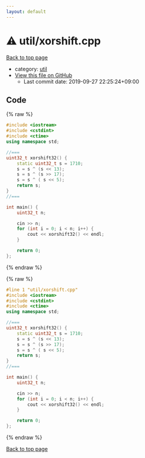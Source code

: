 ```yaml
---
layout: default
---
```


<!-- mathjax config similar to math.stackexchange -->
<script type="text/javascript" async
  src="https://cdnjs.cloudflare.com/ajax/libs/mathjax/2.7.5/MathJax.js?config=TeX-MML-AM_CHTML">
</script>
<script type="text/x-mathjax-config">
  MathJax.Hub.Config({
    TeX: { equationNumbers: { autoNumber: "AMS" }},
    tex2jax: {
      inlineMath: [ ['$','$'] ],
      processEscapes: true
    },
    "HTML-CSS": { matchFontHeight: false },
    displayAlign: "left",
    displayIndent: "2em"
  });
</script>

<script type="text/javascript" src="https://cdnjs.cloudflare.com/ajax/libs/jquery/3.4.1/jquery.min.js"></script>
<script src="https://cdn.jsdelivr.net/npm/jquery-balloon-js@1.1.2/jquery.balloon.min.js" integrity="sha256-ZEYs9VrgAeNuPvs15E39OsyOJaIkXEEt10fzxJ20+2I=" crossorigin="anonymous"></script>
<script type="text/javascript" src="../../assets/js/copy-button.js"></script>
<link rel="stylesheet" href="../../assets/css/copy-button.css" />


# :warning: util/xorshift.cpp

<a href="../../index.html">Back to top page</a>

* category: <a href="../../index.html#05c7e24700502a079cdd88012b5a76d3">util</a>
* <a href="{{ site.github.repository_url }}/blob/master/util/xorshift.cpp">View this file on GitHub</a>
    - Last commit date: 2019-09-27 22:25:24+09:00




## Code

<a id="unbundled"></a>
{% raw %}
```cpp
#include <iostream>
#include <cstdint>
#include <ctime>
using namespace std;

//===
uint32_t xorshift32() {
    static uint32_t s = 1710;
    s = s ^ (s << 13);
    s = s ^ (s >> 17);
    s = s ^ ( s << 5);
    return s;
}
//===

int main() {
    uint32_t n;

    cin >> n;
    for (int i = 0; i < n; i++) {
        cout << xorshift32() << endl;
    }

    return 0;
};

```
{% endraw %}

<a id="bundled"></a>
{% raw %}
```cpp
#line 1 "util/xorshift.cpp"
#include <iostream>
#include <cstdint>
#include <ctime>
using namespace std;

//===
uint32_t xorshift32() {
    static uint32_t s = 1710;
    s = s ^ (s << 13);
    s = s ^ (s >> 17);
    s = s ^ ( s << 5);
    return s;
}
//===

int main() {
    uint32_t n;

    cin >> n;
    for (int i = 0; i < n; i++) {
        cout << xorshift32() << endl;
    }

    return 0;
};

```
{% endraw %}

<a href="../../index.html">Back to top page</a>

